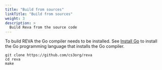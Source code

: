 ```yaml
---
title: "Build from sources"
linkTitle: "Build from sources"
weight: 3
description: >
  Build Reva from the source code
---
```


To build REVA the Go compiler needs to be installed. See [Install Go](https://golang.org/doc/install) to install
the Go programming language that installs the Go compiler.

```
git clone https://github.com/cs3org/reva
cd reva
make
```
